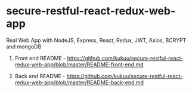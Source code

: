 # secure-restful-react-redux-web-app
Real Web App with NodeJS, Express, React, Redux, JWT, Axios, BCRYPT and mongoDB

1. Front end README - https://github.com/kukuu/secure-restful-react-redux-web-app/blob/master/README-front-end.md

2. Back end README - https://github.com/kukuu/secure-restful-react-redux-web-app/blob/master/README-back-end.md
